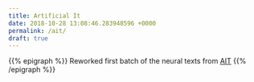```yaml
---
title: Artificial It
date: 2018-10-28 13:08:46.283948596 +0000
permalink: /ait/
draft: true
---
```


{{% epigraph %}}
Reworked first batch of the neural texts from [AIT](https://recursus.co/category/ait.html)
{{% /epigraph %}}

